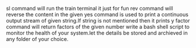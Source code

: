 sl command will run the train terminal it just for fun
rev command will reverse the content in the given
yes command is used to print a continuous output stream of given string.If string is not mentioned then it prints y
factor command will return factors of the given number
write a bash shell script to monitor the health of your system.let the details be stored and archieved in any folder of your choice.

